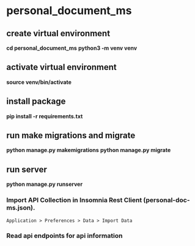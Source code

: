# personal_document_ms

## create virtual environment
**cd personal_document_ms**
**python3 -m venv venv**

## activate virtual environment
**source venv/bin/activate**

## install package
**pip install -r requirements.txt**

## run make migrations and migrate
**python manage.py makemigrations**
**python manage.py migrate**

## run server
**python manage.py runserver**

### Import API Collection in Insomnia Rest Client (personal-doc-ms.json).
`Application > Preferences > Data > Import Data`

### Read api endpoints for api information
